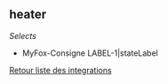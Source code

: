 ## heater

*Selects*
- MyFox-Consigne LABEL-1|stateLabel


[Retour liste des integrations](../../integration.md)
